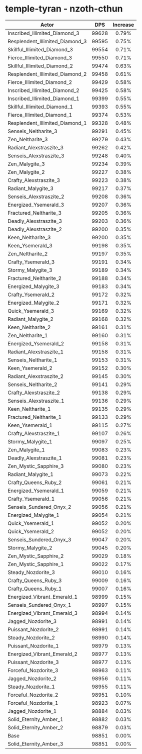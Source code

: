 # temple-tyran - nzoth-cthun
| Actor | DPS | Increase |
|---|:---:|:---:|
|Inscribed_Illimited_Diamond_3|99628|0.79%|
|Resplendent_Illimited_Diamond_3|99595|0.75%|
|Skillful_Illimited_Diamond_3|99554|0.71%|
|Fierce_Illimited_Diamond_3|99550|0.71%|
|Skillful_Illimited_Diamond_2|99474|0.63%|
|Resplendent_Illimited_Diamond_2|99458|0.61%|
|Fierce_Illimited_Diamond_2|99429|0.58%|
|Inscribed_Illimited_Diamond_2|99425|0.58%|
|Inscribed_Illimited_Diamond_1|99399|0.55%|
|Skillful_Illimited_Diamond_1|99393|0.55%|
|Fierce_Illimited_Diamond_1|99374|0.53%|
|Resplendent_Illimited_Diamond_1|99328|0.48%|
|Senseis_Neltharite_3|99291|0.45%|
|Zen_Neltharite_3|99279|0.43%|
|Radiant_Alexstraszite_3|99262|0.42%|
|Senseis_Alexstraszite_3|99248|0.40%|
|Zen_Malygite_3|99234|0.39%|
|Zen_Malygite_2|99227|0.38%|
|Crafty_Alexstraszite_3|99223|0.38%|
|Radiant_Malygite_3|99217|0.37%|
|Senseis_Alexstraszite_2|99208|0.36%|
|Energized_Ysemerald_3|99207|0.36%|
|Fractured_Neltharite_3|99205|0.36%|
|Deadly_Alexstraszite_3|99203|0.36%|
|Deadly_Alexstraszite_2|99200|0.35%|
|Keen_Neltharite_3|99200|0.35%|
|Keen_Ysemerald_3|99198|0.35%|
|Zen_Neltharite_2|99197|0.35%|
|Crafty_Ysemerald_3|99191|0.34%|
|Stormy_Malygite_3|99189|0.34%|
|Fractured_Neltharite_2|99188|0.34%|
|Energized_Malygite_3|99183|0.34%|
|Crafty_Ysemerald_2|99172|0.32%|
|Energized_Malygite_2|99171|0.32%|
|Quick_Ysemerald_3|99169|0.32%|
|Radiant_Malygite_2|99168|0.32%|
|Keen_Neltharite_2|99161|0.31%|
|Zen_Neltharite_1|99160|0.31%|
|Energized_Ysemerald_2|99158|0.31%|
|Radiant_Alexstraszite_1|99158|0.31%|
|Senseis_Neltharite_1|99153|0.31%|
|Keen_Ysemerald_2|99152|0.30%|
|Radiant_Alexstraszite_2|99145|0.30%|
|Senseis_Neltharite_2|99141|0.29%|
|Crafty_Alexstraszite_2|99138|0.29%|
|Senseis_Alexstraszite_1|99136|0.29%|
|Keen_Neltharite_1|99135|0.29%|
|Fractured_Neltharite_1|99133|0.29%|
|Keen_Ysemerald_1|99115|0.27%|
|Crafty_Alexstraszite_1|99107|0.26%|
|Stormy_Malygite_1|99097|0.25%|
|Zen_Malygite_1|99083|0.23%|
|Deadly_Alexstraszite_1|99081|0.23%|
|Zen_Mystic_Sapphire_3|99080|0.23%|
|Radiant_Malygite_1|99073|0.22%|
|Crafty_Queens_Ruby_2|99061|0.21%|
|Energized_Ysemerald_1|99059|0.21%|
|Crafty_Ysemerald_1|99056|0.21%|
|Senseis_Sundered_Onyx_2|99056|0.21%|
|Energized_Malygite_1|99054|0.21%|
|Quick_Ysemerald_1|99052|0.20%|
|Quick_Ysemerald_2|99052|0.20%|
|Senseis_Sundered_Onyx_3|99047|0.20%|
|Stormy_Malygite_2|99045|0.20%|
|Zen_Mystic_Sapphire_2|99029|0.18%|
|Zen_Mystic_Sapphire_1|99022|0.17%|
|Steady_Nozdorite_3|99010|0.16%|
|Crafty_Queens_Ruby_3|99009|0.16%|
|Crafty_Queens_Ruby_1|99007|0.16%|
|Energized_Vibrant_Emerald_1|98999|0.15%|
|Senseis_Sundered_Onyx_1|98997|0.15%|
|Energized_Vibrant_Emerald_3|98994|0.14%|
|Jagged_Nozdorite_3|98991|0.14%|
|Puissant_Nozdorite_2|98991|0.14%|
|Steady_Nozdorite_2|98990|0.14%|
|Puissant_Nozdorite_1|98979|0.13%|
|Energized_Vibrant_Emerald_2|98977|0.13%|
|Puissant_Nozdorite_3|98977|0.13%|
|Forceful_Nozdorite_3|98963|0.11%|
|Jagged_Nozdorite_2|98956|0.11%|
|Steady_Nozdorite_1|98955|0.11%|
|Forceful_Nozdorite_2|98951|0.10%|
|Forceful_Nozdorite_1|98923|0.07%|
|Jagged_Nozdorite_1|98884|0.03%|
|Solid_Eternity_Amber_1|98882|0.03%|
|Solid_Eternity_Amber_2|98879|0.03%|
|Base|98851|0.00%|
|Solid_Eternity_Amber_3|98851|0.00%|
